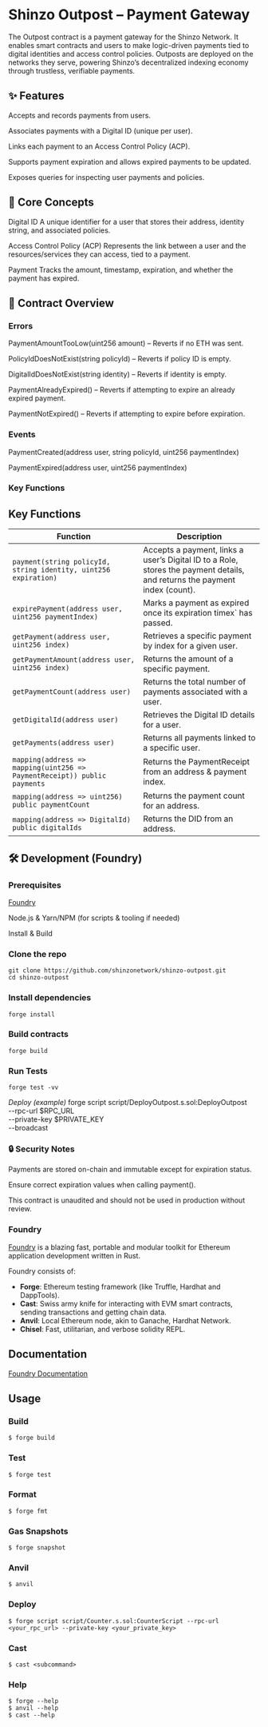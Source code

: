 # Shinzo Outpost – Payment Gateway

The Outpost contract is a payment gateway for the Shinzo Network. It enables smart contracts and users to make logic-driven payments tied to digital identities and access control policies. Outposts are deployed on the networks they serve, powering Shinzo’s decentralized indexing economy through trustless, verifiable payments.

## ✨ Features

Accepts and records payments from users.

Associates payments with a Digital ID (unique per user).

Links each payment to an Access Control Policy (ACP).

Supports payment expiration and allows expired payments to be updated.

Exposes queries for inspecting user payments and policies.

## 📖 Core Concepts

Digital ID
A unique identifier for a user that stores their address, identity string, and associated policies.

Access Control Policy (ACP)
Represents the link between a user and the resources/services they can access, tied to a payment.

Payment
Tracks the amount, timestamp, expiration, and whether the payment has expired.

## 🔑 Contract Overview
### Errors

PaymentAmountTooLow(uint256 amount) – Reverts if no ETH was sent.

PolicyIdDoesNotExist(string policyId) – Reverts if policy ID is empty.

DigitalIdDoesNotExist(string identity) – Reverts if identity is empty.

PaymentAlreadyExpired() – Reverts if attempting to expire an already expired payment.

PaymentNotExpired() – Reverts if attempting to expire before expiration.

### Events

PaymentCreated(address user, string policyId, uint256 paymentIndex)

PaymentExpired(address user, uint256 paymentIndex)

### Key Functions

## Key Functions

| Function | Description |
|----------|-------------|
| `payment(string policyId, string identity, uint256 expiration)` | Accepts a payment, links a user’s Digital ID to a Role, stores the payment details, and returns the payment index (count). |
| `expirePayment(address user, uint256 paymentIndex)` | Marks a payment as expired once its expiration timex` has passed. |
| `getPayment(address user, uint256 index)` | Retrieves a specific payment by index for a given user. |
| `getPaymentAmount(address user, uint256 index)` | Returns the amount of a specific payment. |
| `getPaymentCount(address user)` | Returns the total number of payments associated with a user. |
| `getDigitalId(address user)` | Retrieves the Digital ID details for a user. |
| `getPayments(address user)` | Returns all payments linked to a specific user. |
| `mapping(address => mapping(uint256 => PaymentReceipt)) public payments` | Returns the PaymentReceipt from an address & payment index. |
| `mapping(address => uint256) public paymentCount` | Returns the payment count for an address. |
| `mapping(address => DigitalId) public digitalIds` | Returns the DID from an address. |



## 🛠️ Development (Foundry)

### Prerequisites

[Foundry](#foundry)

Node.js & Yarn/NPM (for scripts & tooling if needed)

Install & Build
### Clone the repo
```shell
git clone https://github.com/shinzonetwork/shinzo-outpost.git
cd shinzo-outpost
```
### Install dependencies
```shell
forge install
```
### Build contracts
```shell
forge build
```
### Run Tests
```shell
forge test -vv
```
*Deploy (example)*
forge script script/DeployOutpost.s.sol:DeployOutpost \
  --rpc-url $RPC_URL \
  --private-key $PRIVATE_KEY \
  --broadcast

### 🔒 Security Notes

Payments are stored on-chain and immutable except for expiration status.

Ensure correct expiration values when calling payment().

This contract is unaudited and should not be used in production without review.


### Foundry

[Foundry](https://github.com/foundry-rs/foundry) is a blazing fast, portable and modular toolkit for Ethereum application development written in Rust.

Foundry consists of:

-   **Forge**: Ethereum testing framework (like Truffle, Hardhat and DappTools).
-   **Cast**: Swiss army knife for interacting with EVM smart contracts, sending transactions and getting chain data.
-   **Anvil**: Local Ethereum node, akin to Ganache, Hardhat Network.
-   **Chisel**: Fast, utilitarian, and verbose solidity REPL.

## Documentation

[Foundry Documentation](https://book.getfoundry.sh/)

## Usage

### Build

```shell
$ forge build
```

### Test

```shell
$ forge test
```

### Format

```shell
$ forge fmt
```

### Gas Snapshots

```shell
$ forge snapshot
```

### Anvil

```shell
$ anvil
```

### Deploy

```shell
$ forge script script/Counter.s.sol:CounterScript --rpc-url <your_rpc_url> --private-key <your_private_key>
```

### Cast

```shell
$ cast <subcommand>
```

### Help

```shell
$ forge --help
$ anvil --help
$ cast --help
```
